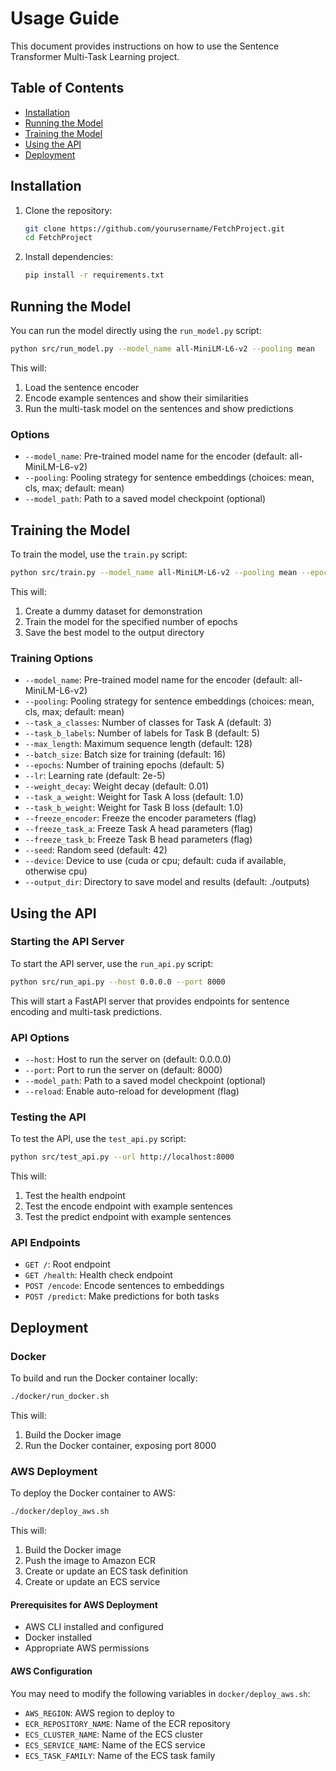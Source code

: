 # Usage Guide

This document provides instructions on how to use the Sentence Transformer Multi-Task Learning project.

## Table of Contents

- [Installation](#installation)
- [Running the Model](#running-the-model)
- [Training the Model](#training-the-model)
- [Using the API](#using-the-api)
- [Deployment](#deployment)

## Installation

1. Clone the repository:
   ```bash
   git clone https://github.com/yourusername/FetchProject.git
   cd FetchProject
   ```

2. Install dependencies:
   ```bash
   pip install -r requirements.txt
   ```

## Running the Model

You can run the model directly using the `run_model.py` script:

```bash
python src/run_model.py --model_name all-MiniLM-L6-v2 --pooling mean
```

This will:
1. Load the sentence encoder
2. Encode example sentences and show their similarities
3. Run the multi-task model on the sentences and show predictions

### Options

- `--model_name`: Pre-trained model name for the encoder (default: all-MiniLM-L6-v2)
- `--pooling`: Pooling strategy for sentence embeddings (choices: mean, cls, max; default: mean)
- `--model_path`: Path to a saved model checkpoint (optional)

## Training the Model

To train the model, use the `train.py` script:

```bash
python src/train.py --model_name all-MiniLM-L6-v2 --pooling mean --epochs 5
```

This will:
1. Create a dummy dataset for demonstration
2. Train the model for the specified number of epochs
3. Save the best model to the output directory

### Training Options

- `--model_name`: Pre-trained model name for the encoder (default: all-MiniLM-L6-v2)
- `--pooling`: Pooling strategy for sentence embeddings (choices: mean, cls, max; default: mean)
- `--task_a_classes`: Number of classes for Task A (default: 3)
- `--task_b_labels`: Number of labels for Task B (default: 5)
- `--max_length`: Maximum sequence length (default: 128)
- `--batch_size`: Batch size for training (default: 16)
- `--epochs`: Number of training epochs (default: 5)
- `--lr`: Learning rate (default: 2e-5)
- `--weight_decay`: Weight decay (default: 0.01)
- `--task_a_weight`: Weight for Task A loss (default: 1.0)
- `--task_b_weight`: Weight for Task B loss (default: 1.0)
- `--freeze_encoder`: Freeze the encoder parameters (flag)
- `--freeze_task_a`: Freeze Task A head parameters (flag)
- `--freeze_task_b`: Freeze Task B head parameters (flag)
- `--seed`: Random seed (default: 42)
- `--device`: Device to use (cuda or cpu; default: cuda if available, otherwise cpu)
- `--output_dir`: Directory to save model and results (default: ./outputs)

## Using the API

### Starting the API Server

To start the API server, use the `run_api.py` script:

```bash
python src/run_api.py --host 0.0.0.0 --port 8000
```

This will start a FastAPI server that provides endpoints for sentence encoding and multi-task predictions.

### API Options

- `--host`: Host to run the server on (default: 0.0.0.0)
- `--port`: Port to run the server on (default: 8000)
- `--model_path`: Path to a saved model checkpoint (optional)
- `--reload`: Enable auto-reload for development (flag)

### Testing the API

To test the API, use the `test_api.py` script:

```bash
python src/test_api.py --url http://localhost:8000
```

This will:
1. Test the health endpoint
2. Test the encode endpoint with example sentences
3. Test the predict endpoint with example sentences

### API Endpoints

- `GET /`: Root endpoint
- `GET /health`: Health check endpoint
- `POST /encode`: Encode sentences to embeddings
- `POST /predict`: Make predictions for both tasks

## Deployment

### Docker

To build and run the Docker container locally:

```bash
./docker/run_docker.sh
```

This will:
1. Build the Docker image
2. Run the Docker container, exposing port 8000

### AWS Deployment

To deploy the Docker container to AWS:

```bash
./docker/deploy_aws.sh
```

This will:
1. Build the Docker image
2. Push the image to Amazon ECR
3. Create or update an ECS task definition
4. Create or update an ECS service

#### Prerequisites for AWS Deployment

- AWS CLI installed and configured
- Docker installed
- Appropriate AWS permissions

#### AWS Configuration

You may need to modify the following variables in `docker/deploy_aws.sh`:

- `AWS_REGION`: AWS region to deploy to
- `ECR_REPOSITORY_NAME`: Name of the ECR repository
- `ECS_CLUSTER_NAME`: Name of the ECS cluster
- `ECS_SERVICE_NAME`: Name of the ECS service
- `ECS_TASK_FAMILY`: Name of the ECS task family 